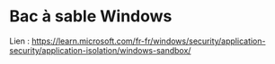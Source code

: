 # Bac à sable Windows

Lien : https://learn.microsoft.com/fr-fr/windows/security/application-security/application-isolation/windows-sandbox/
